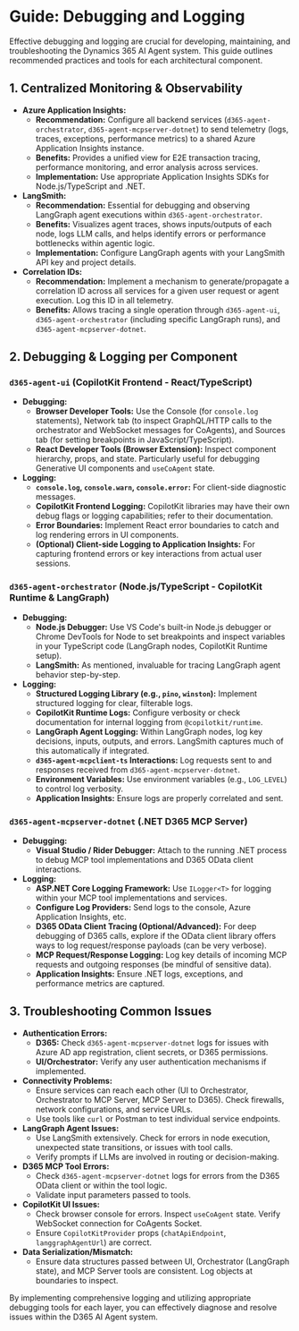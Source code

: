 # Guide: Debugging and Logging

Effective debugging and logging are crucial for developing, maintaining, and troubleshooting the Dynamics 365 AI Agent system. This guide outlines recommended practices and tools for each architectural component.

## 1. Centralized Monitoring & Observability

*   **Azure Application Insights:**
    *   **Recommendation:** Configure all backend services (`d365-agent-orchestrator`, `d365-agent-mcpserver-dotnet`) to send telemetry (logs, traces, exceptions, performance metrics) to a shared Azure Application Insights instance.
    *   **Benefits:** Provides a unified view for E2E transaction tracing, performance monitoring, and error analysis across services.
    *   **Implementation:** Use appropriate Application Insights SDKs for Node.js/TypeScript and .NET.
*   **LangSmith:**
    *   **Recommendation:** Essential for debugging and observing LangGraph agent executions within `d365-agent-orchestrator`.
    *   **Benefits:** Visualizes agent traces, shows inputs/outputs of each node, logs LLM calls, and helps identify errors or performance bottlenecks within agentic logic.
    *   **Implementation:** Configure LangGraph agents with your LangSmith API key and project details.
*   **Correlation IDs:**
    *   **Recommendation:** Implement a mechanism to generate/propagate a correlation ID across all services for a given user request or agent execution. Log this ID in all telemetry.
    *   **Benefits:** Allows tracing a single operation through `d365-agent-ui`, `d365-agent-orchestrator` (including specific LangGraph runs), and `d365-agent-mcpserver-dotnet`.

## 2. Debugging & Logging per Component

### `d365-agent-ui` (CopilotKit Frontend - React/TypeScript)

*   **Debugging:**
    *   **Browser Developer Tools:** Use the Console (for `console.log` statements), Network tab (to inspect GraphQL/HTTP calls to the orchestrator and WebSocket messages for CoAgents), and Sources tab (for setting breakpoints in JavaScript/TypeScript).
    *   **React Developer Tools (Browser Extension):** Inspect component hierarchy, props, and state. Particularly useful for debugging Generative UI components and `useCoAgent` state.
*   **Logging:**
    *   **`console.log`, `console.warn`, `console.error`:** For client-side diagnostic messages.
    *   **CopilotKit Frontend Logging:** CopilotKit libraries may have their own debug flags or logging capabilities; refer to their documentation.
    *   **Error Boundaries:** Implement React error boundaries to catch and log rendering errors in UI components.
    *   **(Optional) Client-side Logging to Application Insights:** For capturing frontend errors or key interactions from actual user sessions.

### `d365-agent-orchestrator` (Node.js/TypeScript - CopilotKit Runtime & LangGraph)

*   **Debugging:**
    *   **Node.js Debugger:** Use VS Code's built-in Node.js debugger or Chrome DevTools for Node to set breakpoints and inspect variables in your TypeScript code (LangGraph nodes, CopilotKit Runtime setup).
    *   **LangSmith:** As mentioned, invaluable for tracing LangGraph agent behavior step-by-step.
*   **Logging:**
    *   **Structured Logging Library (e.g., `pino`, `winston`):** Implement structured logging for clear, filterable logs.
    *   **CopilotKit Runtime Logs:** Configure verbosity or check documentation for internal logging from `@copilotkit/runtime`.
    *   **LangGraph Agent Logging:** Within LangGraph nodes, log key decisions, inputs, outputs, and errors. LangSmith captures much of this automatically if integrated.
    *   **`d365-agent-mcpclient-ts` Interactions:** Log requests sent to and responses received from `d365-agent-mcpserver-dotnet`.
    *   **Environment Variables:** Use environment variables (e.g., `LOG_LEVEL`) to control log verbosity.
    *   **Application Insights:** Ensure logs are properly correlated and sent.

### `d365-agent-mcpserver-dotnet` (.NET D365 MCP Server)

*   **Debugging:**
    *   **Visual Studio / Rider Debugger:** Attach to the running .NET process to debug MCP tool implementations and D365 OData client interactions.
*   **Logging:**
    *   **ASP.NET Core Logging Framework:** Use `ILogger<T>` for logging within your MCP tool implementations and services.
    *   **Configure Log Providers:** Send logs to the console, Azure Application Insights, etc.
    *   **D365 OData Client Tracing (Optional/Advanced):** For deep debugging of D365 calls, explore if the OData client library offers ways to log request/response payloads (can be very verbose).
    *   **MCP Request/Response Logging:** Log key details of incoming MCP requests and outgoing responses (be mindful of sensitive data).
    *   **Application Insights:** Ensure .NET logs, exceptions, and performance metrics are captured.

## 3. Troubleshooting Common Issues

*   **Authentication Errors:**
    *   **D365:** Check `d365-agent-mcpserver-dotnet` logs for issues with Azure AD app registration, client secrets, or D365 permissions.
    *   **UI/Orchestrator:** Verify any user authentication mechanisms if implemented.
*   **Connectivity Problems:**
    *   Ensure services can reach each other (UI to Orchestrator, Orchestrator to MCP Server, MCP Server to D365). Check firewalls, network configurations, and service URLs.
    *   Use tools like `curl` or Postman to test individual service endpoints.
*   **LangGraph Agent Issues:**
    *   Use LangSmith extensively. Check for errors in node execution, unexpected state transitions, or issues with tool calls.
    *   Verify prompts if LLMs are involved in routing or decision-making.
*   **D365 MCP Tool Errors:**
    *   Check `d365-agent-mcpserver-dotnet` logs for errors from the D365 OData client or within the tool logic.
    *   Validate input parameters passed to tools.
*   **CopilotKit UI Issues:**
    *   Check browser console for errors. Inspect `useCoAgent` state. Verify WebSocket connection for CoAgents Socket.
    *   Ensure `CopilotKitProvider` props (`chatApiEndpoint`, `langgraphAgentUrl`) are correct.
*   **Data Serialization/Mismatch:**
    *   Ensure data structures passed between UI, Orchestrator (LangGraph state), and MCP Server tools are consistent. Log objects at boundaries to inspect.

By implementing comprehensive logging and utilizing appropriate debugging tools for each layer, you can effectively diagnose and resolve issues within the D365 AI Agent system.
